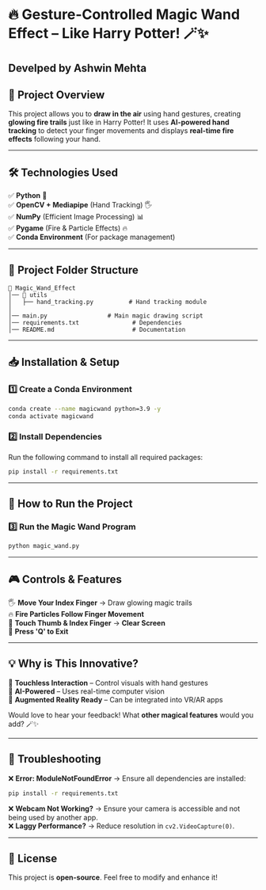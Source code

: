 # **🔥 Gesture-Controlled Magic Wand Effect – Like Harry Potter! 🪄✨**

## Develped by Ashwin Mehta
## **📌 Project Overview**
This project allows you to **draw in the air** using hand gestures, creating **glowing fire trails** just like in Harry Potter! It uses **AI-powered hand tracking** to detect your finger movements and displays **real-time fire effects** following your hand.

---

## **🛠️ Technologies Used**
✅ **Python** 🐍  
✅ **OpenCV + Mediapipe** (Hand Tracking) 🖐  
✅ **NumPy** (Efficient Image Processing) 📊  
✅ **Pygame** (Fire & Particle Effects) 🔥  
✅ **Conda Environment** (For package management)  

---

## **📂 Project Folder Structure**
```
📂 Magic_Wand_Effect
│── 📂 utils
│   ├── hand_tracking.py          # Hand tracking module
│
│── main.py                 # Main magic drawing script
│── requirements.txt               # Dependencies
│── README.md                      # Documentation
```

---

## **📥 Installation & Setup**
### **1️⃣ Create a Conda Environment**
```bash
conda create --name magicwand python=3.9 -y
conda activate magicwand
```

### **2️⃣ Install Dependencies**
Run the following command to install all required packages:
```bash
pip install -r requirements.txt
```

---

## **🚀 How to Run the Project**
### **3️⃣ Run the Magic Wand Program**
```bash
python magic_wand.py
```

---

## **🎮 Controls & Features**
🖐 **Move Your Index Finger** → Draw glowing magic trails  
🔥 **Fire Particles Follow Finger Movement**  
🧹 **Touch Thumb & Index Finger** → **Clear Screen**  
🛑 **Press 'Q' to Exit**  

---

## **💡 Why is This Innovative?**
🔹 **Touchless Interaction** – Control visuals with hand gestures  
🔹 **AI-Powered** – Uses real-time computer vision  
🔹 **Augmented Reality Ready** – Can be integrated into VR/AR apps  

Would love to hear your feedback! What **other magical features** would you add? 🪄✨  

---

## **🛑 Troubleshooting**
❌ **Error: ModuleNotFoundError** → Ensure all dependencies are installed:
```bash
pip install -r requirements.txt
```
❌ **Webcam Not Working?** → Ensure your camera is accessible and not being used by another app.  
❌ **Laggy Performance?** → Reduce resolution in `cv2.VideoCapture(0)`.  

---

## **📜 License**
This project is **open-source**. Feel free to modify and enhance it!

